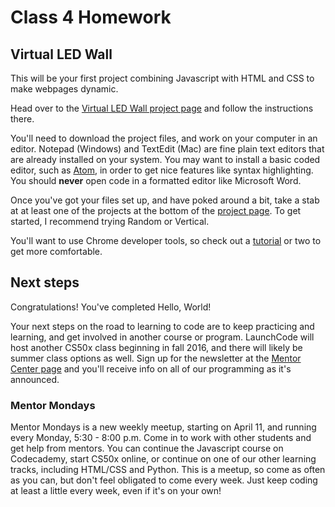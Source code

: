 # Class 4 Homework

## Virtual LED Wall

This will be your first project combining Javascript with HTML and CSS to make webpages dynamic.

Head over to the [Virtual LED Wall project page](https://github.com/chrisbay/virtual-led-wall) and follow the instructions there.

You'll need to download the project files, and work on your computer in an editor. Notepad (Windows) and TextEdit (Mac) are fine plain text editors that are already installed on your system. You may want to install a basic coded editor, such as [Atom](https://atom.io/), in order to get nice features like syntax highlighting. You should __never__ open code in a formatted editor like Microsoft Word.

Once you've got your files set up, and have poked around a bit, take a stab at at least one of the projects at the bottom of the [project page](https://github.com/chrisbay/virtual-led-wall). To get started, I recommend trying Random or Vertical.

You'll want to use Chrome developer tools, so check out a [tutorial](https://www.youtube.com/watch?v=nV9PLPFTnkE&list=PLfdtiltiRHWEQ6wtGVC57qrlRtQPyylya) or two to get more comfortable.

## Next steps

Congratulations! You've completed Hello, World!

Your next steps on the road to learning to code are to keep practicing and learning, and get involved in another course or program. LaunchCode will host another CS50x class beginning in fall 2016, and there will likely be summer class options as well. Sign up for the newsletter at the [Mentor Center page](https://www.launchcode.org/mentorcenter) and you'll receive info on all of our programming as it's announced.

### Mentor Mondays

Mentor Mondays is a new weekly meetup, starting on April 11, and running every Monday, 5:30 - 8:00 p.m. Come in to work with other students and get help from mentors. You can continue the Javascript course on Codecademy, start CS50x online, or continue on one of our other learning tracks, including HTML/CSS and Python. This is a meetup, so come as often as you can, but don't feel obligated to come every week. Just keep coding at least a little every week, even if it's on your own!